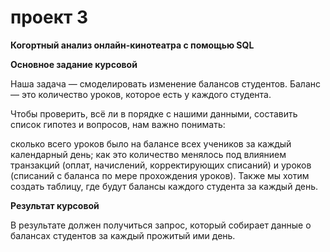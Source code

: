 # проект 3

**Когортный анализ онлайн-кинотеатра с помощью SQL**

**Основное задание курсовой**

Наша задача — смоделировать изменение балансов студентов. Баланс — это количество уроков, которое есть у каждого студента.

Чтобы проверить, всё ли в порядке с нашими данными, составить список гипотез и вопросов, нам важно понимать:

сколько всего уроков было на балансе всех учеников за каждый календарный день;
как это количество менялось под влиянием транзакций (оплат, начислений, корректирующих списаний) и уроков (списаний с баланса по мере прохождения уроков).
Также мы хотим создать таблицу, где будут балансы каждого студента за каждый день.

**Результат курсовой**

В результате должен получиться запрос, который собирает данные о балансах студентов за каждый прожитый ими день.
